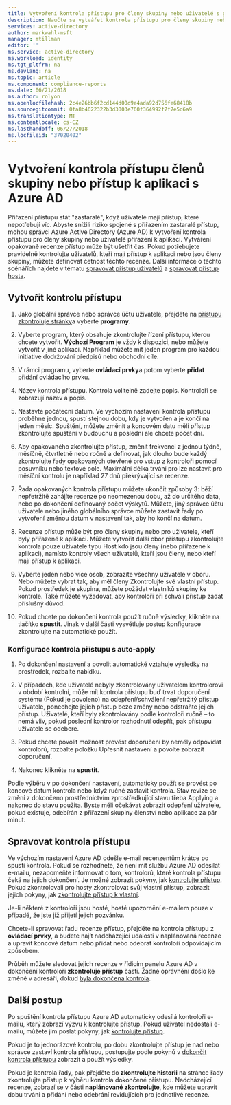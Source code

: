 ```yaml
---
title: Vytvoření kontrola přístupu pro členy skupiny nebo uživatelé s přístupem k aplikaci s Azure AD | Microsoft Docs
description: Naučte se vytvářet kontrola přístupu pro členy skupiny nebo uživatelé s přístupem k aplikaci.
services: active-directory
author: markwahl-msft
manager: mtillman
editor: ''
ms.service: active-directory
ms.workload: identity
ms.tgt_pltfrm: na
ms.devlang: na
ms.topic: article
ms.component: compliance-reports
ms.date: 06/21/2018
ms.author: rolyon
ms.openlocfilehash: 2c4e26bb6f2cd144d00d9e4ada92d756fe68418b
ms.sourcegitcommit: 0fa8b4622322b3d3003e760f364992f7f7e5d6a9
ms.translationtype: MT
ms.contentlocale: cs-CZ
ms.lasthandoff: 06/27/2018
ms.locfileid: "37020402"
---
```

# <a name="create-an-access-review-of-group-members-or-application-access-with-azure-ad"></a>Vytvoření kontrola přístupu členů skupiny nebo přístup k aplikaci s Azure AD

Přiřazení přístupu stát "zastaralé", když uživatelé mají přístup, které nepotřebují víc. Abyste snížili riziko spojené s přiřazením zastaralé přístup, mohou správci Azure Active Directory (Azure AD) k vytvoření kontrola přístupu pro členy skupiny nebo uživatelé přiřazení k aplikaci. Vytváření opakovaně recenze přístup může být ušetřit čas. Pokud potřebujete pravidelně kontrolujte uživatelů, kteří mají přístup k aplikaci nebo jsou členy skupiny, můžete definovat četnost těchto recenze. Další informace o těchto scénářích najdete v tématu [spravovat přístup uživatelů](active-directory-azure-ad-controls-manage-user-access-with-access-reviews.md) a [spravovat přístup hosta](active-directory-azure-ad-controls-manage-guest-access-with-access-reviews.md). 

## <a name="create-an-access-review"></a>Vytvořit kontrolu přístupu

1. Jako globální správce nebo správce účtu uživatele, přejděte na [přístupu zkontroluje stránky](https://portal.azure.com/#blade/Microsoft_AAD_ERM/DashboardBlade/)a vyberte **programy**.

2. Vyberte program, který obsahuje zkontrolujte řízení přístupu, kterou chcete vytvořit. **Výchozí Program** je vždy k dispozici, nebo můžete vytvořit v jiné aplikaci. Například můžete mít jeden program pro každou initiative dodržování předpisů nebo obchodní cíle.

3. V rámci programu, vyberte **ovládací prvky**a potom vyberte **přidat** přidání ovládacího prvku.

4. Název kontrola přístupu. Kontrola volitelně zadejte popis. Kontroloři se zobrazují název a popis.

5. Nastavte počáteční datum. Ve výchozím nastavení kontrola přístupu proběhne jednou, spustí stejnou dobu, kdy je vytvořen a je končí na jeden měsíc. Spuštění, můžete změnit a koncovém datu měli přístup zkontrolujte spuštění v budoucnu a poslední ale chcete počet dní.

6. Aby opakovaného zkontrolujte přístup, změnit frekvenci z jednou týdně, měsíčně, čtvrtletně nebo ročně a definovat, jak dlouho bude každý zkontrolujte řady opakovaných otevřené pro vstup z kontroloři pomocí posuvníku nebo textové pole. Maximální délka trvání pro lze nastavit pro měsíční kontrolu je například 27 dnů překrývající se recenze. 

7.  Řada opakovaných kontrola přístupu můžete ukončit způsoby 3: běží nepřetržitě zahájíte recenze po neomezenou dobu, až do určitého data, nebo po dokončení definovaný počet výskytů. Můžete, jiný správce účtu uživatele nebo jiného globálního správce můžete zastavit řady po vytvoření změnou datum v nastavení tak, aby ho končí na datum.

8. Recenze přístup může být pro členy skupiny nebo pro uživatele, kteří byly přiřazené k aplikaci. Můžete vytvořit další obor přístupu zkontrolujte kontrola pouze uživatele typu Host kdo jsou členy (nebo přiřazené k aplikaci), namísto kontroly všech uživatelů, kteří jsou členy, nebo kteří mají přístup k aplikaci.

9. Vyberte jeden nebo více osob, zobrazíte všechny uživatele v oboru. Nebo můžete vybrat tak, aby měl členy Zkontrolujte své vlastní přístup. Pokud prostředek je skupina, můžete požádat vlastníků skupiny ke kontrole. Také můžete vyžadovat, aby kontroloři při schválí přístup zadat příslušný důvod.

10. Pokud chcete po dokončení kontrola použít ručně výsledky, klikněte na tlačítko **spustit**.  Jinak v další části vysvětluje postup konfigurace zkontrolujte na automatické použít.

### <a name="configuring-an-access-review-with-auto-apply"></a>Konfigurace kontrola přístupu s auto-apply

1.  Po dokončení nastavení a povolit automatické vztahuje výsledky na prostředek, rozbalte nabídku. 

2.  V případech, kde uživatelé nebyly zkontrolovány uživatelem kontrolorovi v období kontrolní, může mít kontrola přístupu buď trvat doporučení systému (Pokud je povoleno) na odepření/schválení nepřetržitý přístup uživatele, ponechejte jejich přístup beze změny nebo odstraňte jejich přístup. Uživatelé, kteří byly zkontrolovány podle kontroloři ručně – to nemá vliv, pokud poslední kontrolor rozhodnutí odepřít, pak přístupu uživatele se odebere.

3.  Pokud chcete povolit možnost provést doporučení by neměly odpovídat kontrolorů, rozbalte položku Upřesnit nastavení a povolte zobrazit doporučení.
 
4.  Nakonec klikněte na **spustit**.

Podle výběru v po dokončení nastavení, automaticky použít se provést po koncové datum kontrola nebo když ručně zastavit kontrola. Stav revize se změní z dokončeno prostřednictvím zprostředkující stavu třeba Applying a nakonec do stavu použita. Byste měli očekávat zobrazit odepření uživatele, pokud existuje, odebírán z přiřazení skupiny členství nebo aplikace za pár minut.


## <a name="manage-the-access-review"></a>Spravovat kontrola přístupu

Ve výchozím nastavení Azure AD odešle e-mail recenzentům krátce po spustí kontrola. Pokud se rozhodnete, že není mít službu Azure AD odesílat e-mailu, nezapomeňte informovat o tom, kontrolorů, které kontrola přístupu čeká na jejich dokončení. Je možné zobrazit pokyny, jak [kontrolujte přístup](active-directory-azure-ad-controls-perform-access-review.md). Pokud zkontrolovali pro hosty zkontrolovat svůj vlastní přístup, zobrazit jejich pokyny, jak [zkontrolujte přístup k vlastní](active-directory-azure-ad-controls-perform-access-review.md).

Je-li některé z kontroloři jsou hosté, hosté upozornění e-mailem pouze v případě, že jste již přijetí jejich pozvánku.

Chcete-li spravovat řadu recenze přístup, přejděte na kontrola přístupu z **ovládací prvky**, a budete najít nadcházející události v naplánovaná recenze a upravit koncové datum nebo přidat nebo odebrat kontroloři odpovídajícím způsobem. 

Průběh můžete sledovat jejich recenze v řídicím panelu Azure AD v dokončení kontroloři **zkontroluje přístup** části. Žádné oprávnění došlo ke změně v adresáři, dokud [byla dokončena kontrola](active-directory-azure-ad-controls-complete-access-review.md).

## <a name="next-steps"></a>Další postup

Po spuštění kontrola přístupu Azure AD automaticky odesílá kontroloři e-mailu, který zobrazí výzvu k kontrolujte přístup. Pokud uživatel nedostali e-mailu, můžete jim poslat pokyny, jak [kontrolujte přístup](active-directory-azure-ad-controls-perform-access-review.md). 

Pokud je to jednorázové kontrolu, po dobu zkontrolujte přístup je nad nebo správce zastaví kontrola přístupu, postupujte podle pokynů v [dokončit kontrola přístupu](active-directory-azure-ad-controls-complete-access-review.md) zobrazit a použít výsledky.  

Pokud je kontrola řady, pak přejděte do **zkontrolujte historii** na stránce řady zkontrolujte přístup k výběru kontrola dokončené přístupu.  Nadcházející recenze, zobrazí se v části **naplánované zkontrolujte**, kde můžete upravit dobu trvání a přidání nebo odebrání revidujících pro jednotlivé recenze.
